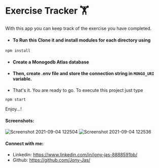 # Exercise Tracker 🏋️

With this app you can keep track of the exercise you have completed.

- #### To Run this Clone it and install modules for each directory using
```
npm install
```
- #### Create a Monogodb Atlas database
- #### Then, create .env file and store the connection string in ```MONGO_URI``` variable.

- That's it. You are ready to go. To execute this project just type
```
npm start
```

Enjoy...!
#### Screenshots:

![Screenshot 2021-09-04 122504](https://user-images.githubusercontent.com/74784363/132085768-43d61cf8-df41-4ee8-adc4-525c298444a6.png)
![Screenshot 2021-09-04 122536](https://user-images.githubusercontent.com/74784363/132085769-c9c32234-e9e7-4568-af9b-39aff309a29b.png)

#### Connect with me:
* Linkedin: https://www.linkedin.com/in/jony-jas-8888591bb/
* Github: https://github.com/Jony-Jas/
